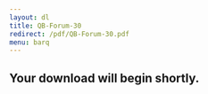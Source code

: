 ```yaml
---
layout: dl
title: QB-Forum-30
redirect: /pdf/QB-Forum-30.pdf
menu: barq
---
```

## Your download will begin shortly.
